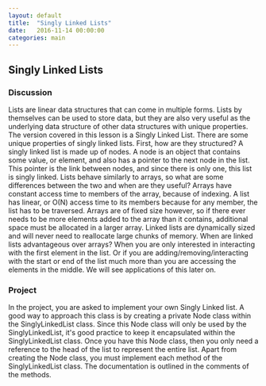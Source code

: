 ```yaml
---
layout: default
title:  "Singly Linked Lists"
date:   2016-11-14 00:00:00
categories: main
---
```


## Singly Linked Lists

### Discussion
Lists are linear data structures that can come in multiple forms. Lists by themselves can be used to store data, but they are also very useful as the underlying data structure of other data structures with unique properties.
The version covered in this lesson is a Singly Linked List. There are some unique properties of singly linked lists. First, how are they structured? A singly linked list is made up of nodes. A node is an object that contains some value, or element, and also has a pointer to the next node in the list. This pointer is the link between nodes, and since there is only one, this list is singly linked.
Lists behave similarly to arrays, so what are some differences between the two and when are they useful? Arrays have constant access time to members of the array, because of indexing. A list has linear, or O(N) access time to its members because for any member, the list has to be traversed. Arrays are of fixed size however, so if there ever needs to be more elements added to the array than it contains, additional space must be allocated in a larger array. Linked lists are dynamically sized and will never need to reallocate large chunks of memory.
When are linked lists advantageous over arrays? When you are only interested in interacting with the first element in the list. Or if you are adding/removing/interacting with the start or end of the list much more than you are accessing the elements in the middle. We will see applications of this later on.

### Project

In the project, you are asked to implement your own Singly Linked list. A good way to approach this class is by creating a private Node class within the SinglyLinkedList class. Since this Node class will only be used by the SinglyLinkedList, it's good practice to keep it encapsulated within the SinglyLinkedList class. Once you have this Node class, then you only need a reference to the head of the list to represent the entire list.
Apart from creating the Node class, you must implement each method of the SinglyLinkedList class. The documentation is outlined in the comments of the methods.
